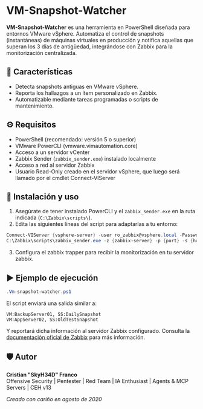 # VM-Snapshot-Watcher

**VM-Snapshot-Watcher** es una herramienta en PowerShell diseñada para entornos VMware vSphere. Automatiza el control de snapshots (instantáneas) de máquinas virtuales en producción y notifica aquellas que superan los 3 días de antigüedad, integrándose con Zabbix para la monitorización centralizada.

## 📌 Características

- Detecta snapshots antiguas en VMware vSphere.
- Reporta los hallazgos a un ítem personalizado en Zabbix.
- Automatizable mediante tareas programadas o scripts de mantenimiento.

## ⚙️ Requisitos

- PowerShell (recomendado: versión 5 o superior)
- VMware PowerCLI (vmware.vimautomation.core)
- Acceso a un servidor vCenter
- Zabbix Sender (`zabbix_sender.exe`) instalado localmente
- Acceso a red al servidor Zabbix
- Usuario Read-Only creado en el servidor vSphere, que luego será llamado por el cmdlet Connect-VIServer

## 🧪 Instalación y uso

1. Asegúrate de tener instalado PowerCLI y el `zabbix_sender.exe` en la ruta indicada (`C:\Zabbix\scripts\`).
2. Edita las siguientes líneas del script para adaptarlas a tu entorno:

```powershell
Connect-VIServer {vsphere-server} -user ro_zabbix@vsphere.local -Password Esta*Contr4seña
C:\Zabbix\scripts\zabbix_sender.exe -z {zabbix-server} -p {port} -s {host} -k vm-snapshot-watcher.ps1 -o $a
```

3. Configura el zabbix trapper para recibir la monitorización en tu servidor zabbix. 

## ▶️ Ejemplo de ejecución

```powershell
.Vm-snapshot-watcher.ps1
```

El script enviará una salida similar a:

```
VM:BackupServer01, SS:DailySnapshot
VM:AppServer02, SS:OldTestSnapshot
```

Y reportará dicha información al servidor Zabbix configurado. Consulta la [documentación oficial de Zabbix](https://www.zabbix.com/documentation/current/en/manual/config/items/itemtypes/trapper) para más información.

## 🛡️ Autor

**Cristian "SkyH34D" Franco**  
Offensive Security | Pentester | Red Team | IA Enthusiast | Agents & MCP Servers | CEH v13

_Creado con cariño en agosto de 2020_
